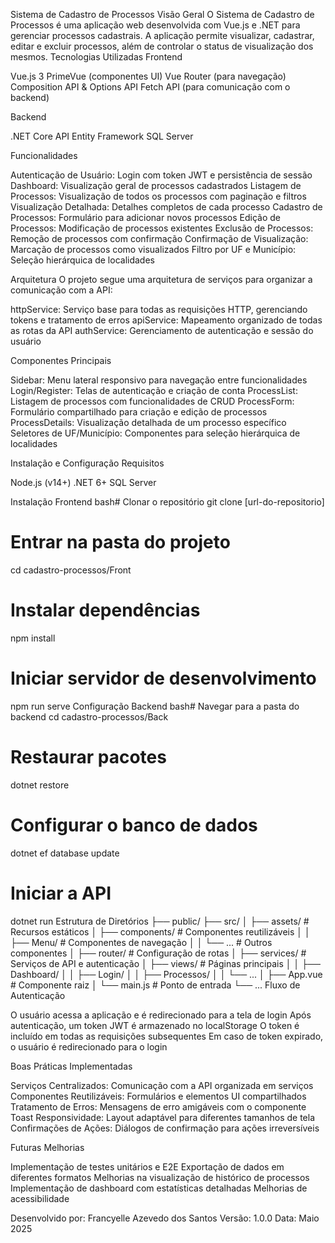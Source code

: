 Sistema de Cadastro de Processos
Visão Geral
O Sistema de Cadastro de Processos é uma aplicação web desenvolvida com Vue.js e .NET para gerenciar processos cadastrais. A aplicação permite visualizar, cadastrar, editar e excluir processos, além de controlar o status de visualização dos mesmos.
Tecnologias Utilizadas
Frontend

Vue.js 3
PrimeVue (componentes UI)
Vue Router (para navegação)
Composition API & Options API
Fetch API (para comunicação com o backend)

Backend

.NET Core API
Entity Framework
SQL Server

Funcionalidades

Autenticação de Usuário: Login com token JWT e persistência de sessão
Dashboard: Visualização geral de processos cadastrados
Listagem de Processos: Visualização de todos os processos com paginação e filtros
Visualização Detalhada: Detalhes completos de cada processo
Cadastro de Processos: Formulário para adicionar novos processos
Edição de Processos: Modificação de processos existentes
Exclusão de Processos: Remoção de processos com confirmação
Confirmação de Visualização: Marcação de processos como visualizados
Filtro por UF e Município: Seleção hierárquica de localidades

Arquitetura
O projeto segue uma arquitetura de serviços para organizar a comunicação com a API:

httpService: Serviço base para todas as requisições HTTP, gerenciando tokens e tratamento de erros
apiService: Mapeamento organizado de todas as rotas da API
authService: Gerenciamento de autenticação e sessão do usuário

Componentes Principais

Sidebar: Menu lateral responsivo para navegação entre funcionalidades
Login/Register: Telas de autenticação e criação de conta
ProcessList: Listagem de processos com funcionalidades de CRUD
ProcessForm: Formulário compartilhado para criação e edição de processos
ProcessDetails: Visualização detalhada de um processo específico
Seletores de UF/Município: Componentes para seleção hierárquica de localidades

Instalação e Configuração
Requisitos

Node.js (v14+)
.NET 6+
SQL Server

Instalação Frontend
bash# Clonar o repositório
git clone [url-do-repositorio]

# Entrar na pasta do projeto
cd cadastro-processos/Front

# Instalar dependências
npm install

# Iniciar servidor de desenvolvimento
npm run serve
Configuração Backend
bash# Navegar para a pasta do backend
cd cadastro-processos/Back

# Restaurar pacotes
dotnet restore

# Configurar o banco de dados
dotnet ef database update

# Iniciar a API
dotnet run
Estrutura de Diretórios
├── public/
├── src/
│   ├── assets/           # Recursos estáticos
│   ├── components/       # Componentes reutilizáveis
│   │   ├── Menu/         # Componentes de navegação
│   │   └── ...           # Outros componentes
│   ├── router/           # Configuração de rotas
│   ├── services/         # Serviços de API e autenticação
│   ├── views/            # Páginas principais
│   │   ├── Dashboard/
│   │   ├── Login/
│   │   ├── Processos/
│   │   └── ...
│   ├── App.vue           # Componente raiz
│   └── main.js           # Ponto de entrada
└── ...
Fluxo de Autenticação

O usuário acessa a aplicação e é redirecionado para a tela de login
Após autenticação, um token JWT é armazenado no localStorage
O token é incluído em todas as requisições subsequentes
Em caso de token expirado, o usuário é redirecionado para o login

Boas Práticas Implementadas

Serviços Centralizados: Comunicação com a API organizada em serviços
Componentes Reutilizáveis: Formulários e elementos UI compartilhados
Tratamento de Erros: Mensagens de erro amigáveis com o componente Toast
Responsividade: Layout adaptável para diferentes tamanhos de tela
Confirmações de Ações: Diálogos de confirmação para ações irreversíveis

Futuras Melhorias

Implementação de testes unitários e E2E
Exportação de dados em diferentes formatos
Melhorias na visualização de histórico de processos
Implementação de dashboard com estatísticas detalhadas
Melhorias de acessibilidade


Desenvolvido por: Francyelle Azevedo dos Santos
Versão: 1.0.0
Data: Maio 2025

